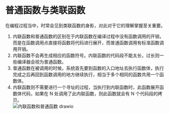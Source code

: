 # 普通函数与类联函数
在编程过程当中，时常会见到类联函数的身影，对此对于它的理解掌握至关重要。  

1. 内联函数和普通函数的区别在于内联函数在编译过程中没有函数调用的开销，而是在函数调用点直接将函数将代码进行展开，而普通函数调用有标准函数调用开销。  
2. 内联函数不会再生成相应的函数符号。内联函数的代码段不能太长，过长则一些编译器会视为普通函数。  
3. 普通函数在被调用的时候，系统首先要到函数的入口地址去执行函数体，执行完成之后再回到函数调用的地方继续执行，相当于多个相同的函数共用一个函数体。 
4. 内联函数则不需要进行一个寻址的过程，当执行到内联函数时，此函数展开函数体代码，如果在 N 处调用了此内联函数，则此函数就会有 N 个代码段的拷贝。  
![内联函数和普通函数 drawio](https://user-images.githubusercontent.com/104414865/234439080-0416524f-3748-401b-bcb7-e4a967d05e02.png)
